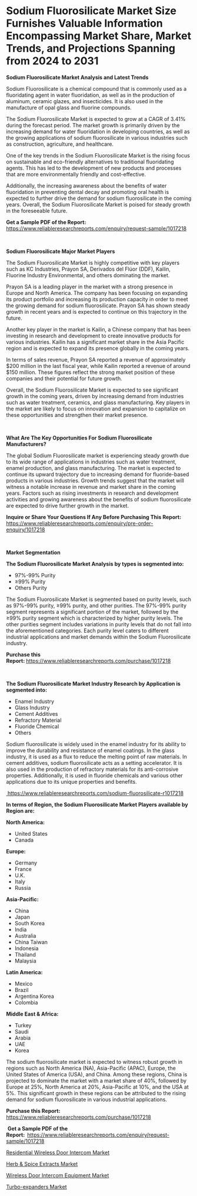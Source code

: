 <p><h1>Sodium Fluorosilicate Market Size Furnishes Valuable Information Encompassing Market Share, Market Trends, and Projections Spanning from 2024 to 2031</h1></p><p><strong>Sodium Fluorosilicate Market Analysis and Latest Trends</strong></p>
<p><p>Sodium Fluorosilicate is a chemical compound that is commonly used as a fluoridating agent in water fluoridation, as well as in the production of aluminum, ceramic glazes, and insecticides. It is also used in the manufacture of opal glass and fluorine compounds.</p><p>The Sodium Fluorosilicate Market is expected to grow at a CAGR of 3.41% during the forecast period. The market growth is primarily driven by the increasing demand for water fluoridation in developing countries, as well as the growing applications of sodium fluorosilicate in various industries such as construction, agriculture, and healthcare.</p><p>One of the key trends in the Sodium Fluorosilicate Market is the rising focus on sustainable and eco-friendly alternatives to traditional fluoridating agents. This has led to the development of new products and processes that are more environmentally friendly and cost-effective.</p><p>Additionally, the increasing awareness about the benefits of water fluoridation in preventing dental decay and promoting oral health is expected to further drive the demand for sodium fluorosilicate in the coming years. Overall, the Sodium Fluorosilicate Market is poised for steady growth in the foreseeable future.</p></p>
<p><strong>Get a Sample PDF of the Report:&nbsp;</strong> <a href="https://www.reliableresearchreports.com/enquiry/request-sample/1017218">https://www.reliableresearchreports.com/enquiry/request-sample/1017218</a></p>
<p>&nbsp;</p>
<p><strong>Sodium Fluorosilicate Major Market Players</strong></p>
<p><p>The Sodium Fluorosilicate Market is highly competitive with key players such as KC Industries, Prayon SA, Derivados del Flúor (DDF), Kailin, Fluorine Industry Environmental, and others dominating the market. </p><p>Prayon SA is a leading player in the market with a strong presence in Europe and North America. The company has been focusing on expanding its product portfolio and increasing its production capacity in order to meet the growing demand for sodium fluorosilicate. Prayon SA has shown steady growth in recent years and is expected to continue on this trajectory in the future.</p><p>Another key player in the market is Kailin, a Chinese company that has been investing in research and development to create innovative products for various industries. Kailin has a significant market share in the Asia Pacific region and is expected to expand its presence globally in the coming years.</p><p>In terms of sales revenue, Prayon SA reported a revenue of approximately $200 million in the last fiscal year, while Kailin reported a revenue of around $150 million. These figures reflect the strong market position of these companies and their potential for future growth.</p><p>Overall, the Sodium Fluorosilicate Market is expected to see significant growth in the coming years, driven by increasing demand from industries such as water treatment, ceramics, and glass manufacturing. Key players in the market are likely to focus on innovation and expansion to capitalize on these opportunities and strengthen their market presence.</p></p>
<p>&nbsp;</p>
<p><strong>What Are The Key Opportunities For Sodium Fluorosilicate Manufacturers?</strong></p>
<p><p>The global Sodium Fluorosilicate market is experiencing steady growth due to its wide range of applications in industries such as water treatment, enamel production, and glass manufacturing. The market is expected to continue its upward trajectory due to increasing demand for fluoride-based products in various industries. Growth trends suggest that the market will witness a notable increase in revenue and market share in the coming years. Factors such as rising investments in research and development activities and growing awareness about the benefits of sodium fluorosilicate are expected to drive further growth in the market.</p></p>
<p><strong>Inquire or Share Your Questions If Any Before Purchasing This Report:</strong> <a href="https://www.reliableresearchreports.com/enquiry/pre-order-enquiry/1017218">https://www.reliableresearchreports.com/enquiry/pre-order-enquiry/1017218</a></p>
<p>&nbsp;</p>
<p><strong>Market Segmentation</strong></p>
<p><strong>The Sodium Fluorosilicate Market Analysis by types is segmented into:</strong></p>
<p><ul><li>97%-99% Purity</li><li>≥99% Purity</li><li>Others Purity</li></ul></p>
<p><p>The Sodium Fluorosilicate Market is segmented based on purity levels, such as 97%-99% purity, ≥99% purity, and other purities. The 97%-99% purity segment represents a significant portion of the market, followed by the ≥99% purity segment which is characterized by higher purity levels. The other purities segment includes variations in purity levels that do not fall into the aforementioned categories. Each purity level caters to different industrial applications and market demands within the Sodium Fluorosilicate industry.</p></p>
<p><strong>Purchase this Report:&nbsp;</strong><a href="https://www.reliableresearchreports.com/purchase/1017218">https://www.reliableresearchreports.com/purchase/1017218</a></p>
<p>&nbsp;</p>
<p><strong>The Sodium Fluorosilicate Market Industry Research by Application is segmented into:</strong></p>
<p><ul><li>Enamel Industry</li><li>Glass Industry</li><li>Cement Additives</li><li>Refractory Material</li><li>Fluoride Chemical</li><li>Others</li></ul></p>
<p><p>Sodium fluorosilicate is widely used in the enamel industry for its ability to improve the durability and resistance of enamel coatings. In the glass industry, it is used as a flux to reduce the melting point of raw materials. In cement additives, sodium fluorosilicate acts as a setting accelerator. It is also used in the production of refractory materials for its anti-corrosive properties. Additionally, it is used in fluoride chemicals and various other applications due to its unique properties and benefits.</p></p>
<p><a href="https://www.reliableresearchreports.com/sodium-fluorosilicate-r1017218">&nbsp;https://www.reliableresearchreports.com/sodium-fluorosilicate-r1017218</a></p>
<p><strong>In terms of Region, the Sodium Fluorosilicate Market Players available by Region are:</strong></p>
<p>
    <p> <strong> North America: </strong>
        <ul>
            <li>United States</li>
            <li>Canada</li>
        </ul>
        </p> 
    <p> <strong> Europe: </strong>
        <ul>
            <li>Germany</li>
            <li>France</li>
            <li>U.K.</li>
            <li>Italy</li>
            <li>Russia</li>
        </ul>
        </p> 
    <p> <strong> Asia-Pacific: </strong>
        <ul>
            <li>China</li>
            <li>Japan</li>
            <li>South Korea</li>
            <li>India</li>
            <li>Australia</li>
            <li>China Taiwan</li>
            <li>Indonesia</li>
            <li>Thailand</li>
            <li>Malaysia</li>
        </ul>
        </p> 
    <p> <strong> Latin America: </strong>
        <ul>
            <li>Mexico</li>
            <li>Brazil</li>
            <li>Argentina Korea</li>
            <li>Colombia</li>
        </ul>
        </p> 
    <p> <strong> Middle East & Africa: </strong>
        <ul>
            <li>Turkey</li>
            <li>Saudi</li>
            <li>Arabia</li>
            <li>UAE</li>
            <li>Korea</li>
        </ul>
    </p>
    </p>
<p><p>The sodium fluorosilicate market is expected to witness robust growth in regions such as North America (NA), Asia-Pacific (APAC), Europe, the United States of America (USA), and China. Among these regions, China is projected to dominate the market with a market share of 40%, followed by Europe at 25%, North America at 20%, Asia-Pacific at 10%, and the USA at 5%. This significant growth in these regions can be attributed to the rising demand for sodium fluorosilicate in various industrial applications.</p></p>
<p><strong>Purchase this Report: </strong><a href="https://www.reliableresearchreports.com/purchase/1017218">https://www.reliableresearchreports.com/purchase/1017218</a></p>
<p>&nbsp;<strong>Get a Sample PDF of the Report:&nbsp;&nbsp;</strong><a href="https://www.reliableresearchreports.com/enquiry/request-sample/1017218">https://www.reliableresearchreports.com/enquiry/request-sample/1017218</a></p>
<p><strong></strong></p>
<p><p><a href="https://github.com/RichRobinson5/Market-Research-Report-List-6/blob/main/residential-wireless-door-intercom-market.md">Residential Wireless Door Intercom Market</a></p><p><a href="https://medium.com/@emma.white454357/insights-into-the-herb-spice-extracts-market-size-which-is-expanding-with-a-10-8-e19bbbe3032c">Herb & Spice Extracts Market</a></p><p><a href="https://github.com/mandarincruisesvn/Market-Research-Report-List-1/blob/main/wireless-door-intercom-equipment-market.md">Wireless Door Intercom Equipment Market</a></p><p><a href="https://medium.com/@bernadette.james576/turbo-expanders-market-size-share-analysis-growth-trends-forecast-2024-2031-377c2a8ffae5">Turbo-expanders Market</a></p></p>